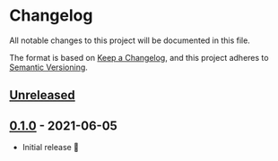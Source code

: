 # Changelog
All notable changes to this project will be documented in this file.

The format is based on [Keep a Changelog](https://keepachangelog.com/en/1.0.0/),
and this project adheres to [Semantic Versioning](https://semver.org/spec/v2.0.0.html).

## [Unreleased]

## [0.1.0] - 2021-06-05

- Initial release 🎉

[Unreleased]: https://github.com/aestheticianlabs/pref-utils/compare/v0.1.0...HEAD
[0.1.0]: https://github.com/aestheticianlabs/pref-utils/releases/tag/v0.1.0
